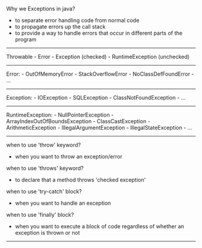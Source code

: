 


Why we Exceptions in java?

- to separate error handling code from normal code
- to propagate errors up the call stack
- to provide a way to handle errors that occur in different parts of the program

---

Throwable
    - Error
    - Exception (checked)
        - RuntimeException (unchecked)

---

Error: 
    - OutOfMemoryError
    - StackOverflowError
    - NoClassDefFoundError
    - ...

---

Exception: 
    - IOException
    - SQLException
    - ClassNotFoundException
    - ...

---

RuntimeException: 
    - NullPointerException
    - ArrayIndexOutOfBoundsException
    - ClassCastException
    - ArithmeticException
    - IllegalArgumentException
    - IllegalStateException
    - ...

--- 

when to use 'throw' keyword?
- when you want to throw an exception/error

when to use 'throws' keyword?
- to declare that a method throws  'checked exception'


when to use 'try-catch' block?
- when you want to handle an exception

when to use 'finally' block?
- when you want to execute a block of code regardless of whether an exception is thrown or not


---